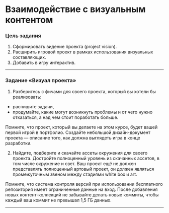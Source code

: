 # Взаимодействие с визуальным контентом

### Цель задания

1. Сформировать видение проекта (project vision).
2. Расширить игровой проект в рамках использования визуальных составляющих.
3. Добавить в игру интерактив.

------

### Задание «Визуал проекта»

1. Разберитесь с фичами для своего проекта, который вы хотели бы реализовать:
- распишите задачи,
- продумайте, какие могут возникнуть проблемы и от чего нужно отказаться, а над чем стоит поработать больше.

Помните, что проект, который вы делаете на этом курсе, будет вашей первой игрой в портфолио. Создайте небольшой дизайн-документ проекта — описание того, как должна выглядеть игра в конце разработки.

2. Найдите, подберите и скачайте ассеты окружения для своего проекта. Достройте полноценный уровень из скачанных ассетов, в том числе окружение и свет. Ваш проект ещё не должен представлять полноценный артовый проект, он должен являться промежуточным звеном между стадиями white box и art.

Помните, что система контроля версий при использовании бесплатного репозитория имеет ограниченные данные на вход. После добавления новых контент-коллекций не забывайте делать новые коммиты, чтобы каждый ваш коммит не превышал 1,5 ГБ данных.

------